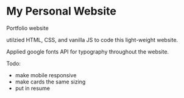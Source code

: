 # My Personal Website

Portfolio website

utilzied HTML, CSS, and vanilla JS to code this light-weight website.

Applied google fonts API for typography throughout the website.

Todo:

- make mobile responsive
- make cards the same sizing
- put in resume
